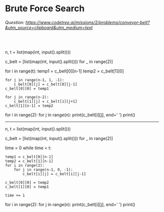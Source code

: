 # Brute Force Search
###### Question: https://www.codetree.ai/missions/2/problems/conveyor-belt?&utm_source=clipboard&utm_medium=text
<br/>



n, t = list(map(int, input().split()))

c_belt = [list(map(int, input().split())) for _ in range(2)]

for i in range(t):
    temp1 = c_belt[0][n-1]
    temp2 = c_belt[1][0]

    for j in range(n-1, 1, -1):
        c_belt[0][j] = c_belt[0][j-1]
    c_belt[0][0] = temp1

    for j in range(n-2):
        c_belt[1][j] = c_belt[1][j+1]
    c_belt[1][n-1] = temp2

for i in range(2):
    for j in range(n):
        print(c_belt[i][j], end=' ')
    print()





-----------------------------------
n, t = list(map(int, input().split()))

c_belt = [list(map(int, input().split())) for _ in range(2)]

time = 0
while time < t:
    
    temp1 = c_belt[0][n-1]
    temp2 = c_belt[1][n-1]
    for i in range(2):
        for j in range(n-1, 0, -1):
            c_belt[i][j] = c_belt[i][j-1]
        
    c_belt[0][0] = temp2
    c_belt[1][0] = temp1

    time += 1

for i in range(2):
    for j in range(n):
        print(c_belt[i][j], end=' ')
    print()
